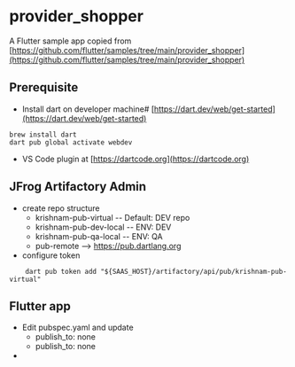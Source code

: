 # provider_shopper
A Flutter sample app copied from [https://github.com/flutter/samples/tree/main/provider_shopper](https://github.com/flutter/samples/tree/main/provider_shopper)


## Prerequisite
- Install dart on developer machine# [https://dart.dev/web/get-started](https://dart.dev/web/get-started)
`````
brew install dart
dart pub global activate webdev
`````
- VS Code plugin at [https://dartcode.org](https://dartcode.org)



## JFrog Artifactory Admin
- create repo structure
    - krishnam-pub-virtual      -- Default: DEV repo
    - krishnam-pub-dev-local    -- ENV: DEV
    - krishnam-pub-qa-local     -- ENV: QA
    - pub-remote                --> https://pub.dartlang.org
- configure token
`````
    dart pub token add "${SAAS_HOST}/artifactory/api/pub/krishnam-pub-virtual"
`````

## Flutter app
- Edit pubspec.yaml and update 
    - publish_to: none
    - publish_to: none
- 